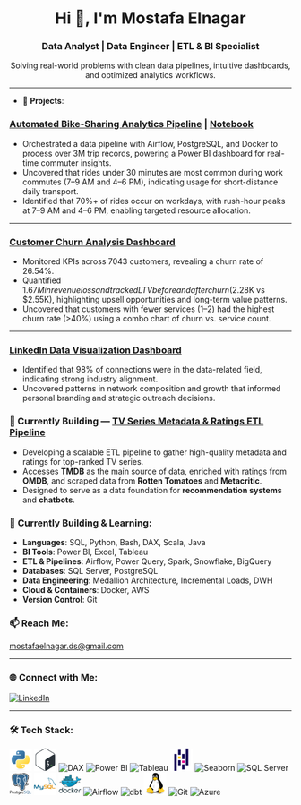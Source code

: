 <h1 align="center">Hi 👋, I'm Mostafa Elnagar</h1>
<h3 align="center">Data Analyst | Data Engineer | ETL & BI Specialist</h3>

<p align="center">
   Solving real-world problems with clean data pipelines, intuitive dashboards, and optimized analytics workflows.
</p>

---

- 🚀 **Projects**:  
### [Automated Bike-Sharing Analytics Pipeline](https://github.com/Mostafa-Elnagar/FordGoBike-data-pipeline) | [Notebook](https://github.com/Mostafa-Elnagar/bikesharing_project)
- Orchestrated a data pipeline with Airflow, PostgreSQL, and Docker to process over 3M trip records, powering a Power BI dashboard for real-time commuter insights.
- Uncovered that rides under 30 minutes are most common during work commutes (7–9 AM and 4–6 PM), indicating usage for short-distance daily transport.
- Identified that 70%+ of rides occur on workdays, with rush-hour peaks at 7–9 AM and 4–6 PM, enabling targeted resource allocation.

---

### [Customer Churn Analysis Dashboard](https://github.com/Mostafa-Elnagar/ChurnAnalysisDashboard)
- Monitored KPIs across 7043 customers, revealing a churn rate of 26.54%.
- Quantified $1.67M in revenue loss and tracked LTV before and after churn ($2.28K vs $2.55K), highlighting upsell opportunities and long-term value patterns.
- Uncovered that customers with fewer services (1–2) had the highest churn rate (>40%) using a combo chart of churn vs. service count.

---

### [LinkedIn Data Visualization Dashboard](https://github.com/Mostafa-Elnagar/linkedin-dashboard)
- Identified that 98% of connections were in the data-related field, indicating strong industry alignment.
- Uncovered patterns in network composition and growth that informed personal branding and strategic outreach decisions.

### 📌 Currently Building — [TV Series Metadata & Ratings ETL Pipeline](https://github.com/Mostafa-Elnagar/SeriesRatings)
- Developing a scalable ETL pipeline to gather high-quality metadata and ratings for top-ranked TV series.
- Accesses **TMDB** as the main source of data, enriched with ratings from **OMDB**, and scraped data from **Rotten Tomatoes** and **Metacritic**.
- Designed to serve as a data foundation for **recommendation systems** and **chatbots**.

### 🌱 **Currently Building & Learning**:  
  - **Languages**: SQL, Python, Bash, DAX, Scala, Java
  - **BI Tools**: Power BI, Excel, Tableau  
  - **ETL & Pipelines**: Airflow, Power Query, Spark, Snowflake, BigQuery
  - **Databases**: SQL Server, PostgreSQL
  - **Data Engineering**: Medallion Architecture, Incremental Loads, DWH
  - **Cloud & Containers**: Docker, AWS
  - **Version Control**: Git  


### 📫 **Reach Me**:  
  [mostafaelnagar.ds@gmail.com](mailto:mostafaelnagar.ds@gmail.com)

---

<h3 align="left">🌐 Connect with Me:</h3>
<p align="left">
   <a href="https://www.linkedin.com/in/mostafa-ds" target="blank">
      <img align="center" src="https://raw.githubusercontent.com/rahuldkjain/github-profile-readme-generator/master/src/images/icons/Social/linked-in-alt.svg" alt="LinkedIn" height="30" width="40" />
   </a>
</p>

---

<h3 align="left">🛠️ Tech Stack:</h3>
<p align="left">
  <!-- Languages -->
  <img src="https://raw.githubusercontent.com/devicons/devicon/master/icons/python/python-original.svg" alt="Python" width="40" height="40"/>
  <img src="https://raw.githubusercontent.com/devicons/devicon/master/icons/bash/bash-original.svg" alt="Bash" width="40" height="40"/>
  <img src="https://upload.wikimedia.org/wikipedia/commons/f/f5/Dax-logo.png" alt="DAX" width="40" height="40"/>
  
  <!-- BI & Viz -->
  <img src="https://www.vectorlogo.zone/logos/microsoft_powerbi/microsoft_powerbi-icon.svg" alt="Power BI" width="40" height="40"/>
  <img src="https://www.tableau.com/sites/default/files/pages/tableaulogo_highres.png" alt="Tableau" width="40" height="40"/>
  
  <!-- Data & ML -->
  <img src="https://raw.githubusercontent.com/devicons/devicon/master/icons/pandas/pandas-original.svg" alt="Pandas" width="40" height="40"/>
  <img src="https://seaborn.pydata.org/_images/logo-mark-lightbg.svg" alt="Seaborn" width="40" height="40"/>

  <!-- Databases -->
  <img src="https://www.svgrepo.com/show/303229/microsoft-sql-server-logo.svg" alt="SQL Server" width="40" height="40"/>
  <img src="https://raw.githubusercontent.com/devicons/devicon/master/icons/postgresql/postgresql-original-wordmark.svg" alt="PostgreSQL" width="40" height="40"/>
  <img src="https://raw.githubusercontent.com/devicons/devicon/master/icons/mysql/mysql-original-wordmark.svg" alt="MySQL" width="40" height="40"/>
  
  <!-- Data Engineering -->
  <img src="https://raw.githubusercontent.com/devicons/devicon/master/icons/docker/docker-original-wordmark.svg" alt="Docker" width="40" height="40"/>
  <img src="https://www.vectorlogo.zone/logos/apache_airflow/apache_airflow-icon.svg" alt="Airflow" width="40" height="40"/>
  <img src="https://seeklogo.com/images/D/dbt-logo-500AB0BAA7-seeklogo.com.png" alt="dbt" width="40" height="40"/>
  
  <!-- OS & Tools -->
  <img src="https://raw.githubusercontent.com/devicons/devicon/master/icons/linux/linux-original.svg" alt="Linux" width="40" height="40"/>
  <img src="https://www.vectorlogo.zone/logos/git-scm/git-scm-icon.svg" alt="Git" width="40" height="40"/>
  <img src="https://www.vectorlogo.zone/logos/microsoft_azure/microsoft_azure-icon.svg" alt="Azure" width="40" height="40"/>
</p>
